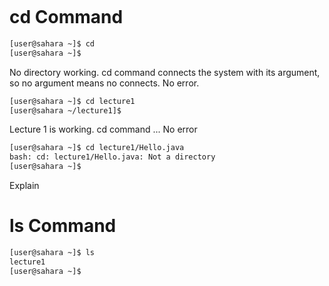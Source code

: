 ``` bash

```
# cd Command
``` bash
[user@sahara ~]$ cd
[user@sahara ~]$
```
No directory working. cd command connects the system with its argument, so no argument means no connects. No error.

``` bash
[user@sahara ~]$ cd lecture1
[user@sahara ~/lecture1]$
```
Lecture 1 is working. cd command ... No error

``` bash
[user@sahara ~]$ cd lecture1/Hello.java
bash: cd: lecture1/Hello.java: Not a directory
[user@sahara ~]$
```
Explain

# ls Command

``` bash
[user@sahara ~]$ ls
lecture1
[user@sahara ~]$
```

``` bash

```
